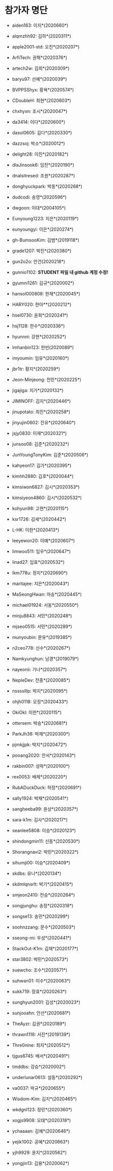 # 참가자 명단

* aiden163: 이지*(2020660*)

* alqmzhh92: 김하*(2020311*)

* apple2001-std: 오진*(2020207*)

* ArfiTech: 권혁*(2020376*)

* artech2w: 김희*(2020309*)

* baryu97: 선예*(2020039*)

* BVPPSShyx: 황욕*(2020574*)

* CDoubleH: 최현*(2020603*)

* chxhyxn: 조시*(2020047*)

* da3414: 이다*(2020600*)

* dasol0605: 김다*(2020330*)

* dazzsoj: 박소*(2020012*)

* delight28: 이진*(2020182*)

* dlaJinsook6: 임진*(2020190*)

* dnalsitresed: 조원*(2020287*)

* donghyuckpark: 박동*(2020268*)

* dudcodi: 송영*(2020596*)

* dwgoon: 이대*(2004105*)

* Eunyoung1223: 지은*(2020119*)

* eunyoungyi: 이은*(2020274*)

* gh-BumsooKim: 김범*(2019118*)

* grade1207: 박진*(2020380*)

* gun2o2o: 안건(2020218*)

* gunnio1102: **STUDENT 파일 내 github 계정 수정!**

* gyumni1261: 김규*(2020002*)

* hansol000808: 한재*(2020045*)

* HARY020: 한아**(2020212*)

* hsel0730: 윤희*(2020241*)

* hsj1128: 한수*(2020336*)

* hyunnni: 강현*(2020252*)

* Imhanbin123: 한빈(2020089*)

* imyoumin: 임유*(2020160*)

* jbr1tr: 황지*(2020259*)

* Jeon-Minjeong: 전민*(2020225*)

* jigajiga: 지가*(2020132*)

* JIMINOFF: 김지*(2020446*)

* jinupotato: 최진*(2020258*)

* jinyujin0602: 진유*(2020640*)

* jsjy0830: 이재*(2020321*)

* junsoo08: 김준*(2020232*)

* JunYoungTonyKim: 김준*(2020506*)

* kahyeon17: 김가*(2020395*)

* kimhh2880: 김호*(2020044*)

* kimsiwon6827: 김시*(2020353*)

* kimsiyeon4860: 김시*(2020532*)

* kohyun98: 고현*(2020115*)

* ksr1726: 김세*(2020442*)

* L-HK: 이한*(2020413*)

* leeyewon20: 이예*(2020607*)

* limwoo511: 임우*(2020647*)

* linad27: 임효*(2020532*)

* lkm778u: 정지*(2020690*)

* maritajee: 지은*(2020043*)

* MaSeongHwan: 마승*(2020445*)

* michael01924: 서동*(2020550*)

* minju8843: 서민*(2020248*)

* mjseo0515: 서민*(2020289*)

* munyoubin: 문유*(2019385*)

* n2ceo778: 신수*(2020267*)

* Namkyunghun: 남경*(2019079*)

* nayeonii: 기나*(2020357*)

* NepleDev: 전종*(2020085*)

* nsssslllp: 박지*(2020095*)

* ohjh0118: 오정*(2020433*)

* OkiOkl: 이한*(2020115*)

* ottersem: 박승*(2020681*)

* ParkJh38: 박재*(2020300*)

* pjmkjjpk: 박지*(2020472*)

* pooang2020: 안서*(2020143*)

* rakbin007: 성락*(2020100*)

* rex0053: 배제*(2020220*)

* RubADuckDuck: 허정*(2020691*)

* sally1924: 박채*(2020541*)

* sangheeba99: 윤상*(2020357*)

* sara-k1m: 김사*(2020217*)

* seanlee5808: 이승*(2020123*)

* shindongmin11: 신동*(2020530*)

* Shorangnavi2: 박민*(2020322*)

* sihumji00: 이승*(2020409*)

* skdbs: 유나*(2020134*)

* skdmlqnsrlt: 박기*(2020415*)

* smjeon2410: 전승*(2020264*)

* songjunghu: 송정*(2020318*)

* songse13: 송민*(2020299*)

* soohnzzang: 문수*(2020503*)

* sseong-mi: 우성*(2020441*)

* StackOut-K1m: 김재*(2020177*)

* star3802: 박민*(2020573*)

* suewcho: 조수*(2020571*)

* suhwan01: 이수*(2020063*)

* sukk719: 장효*(2020263*)

* sunghyun2001: 김성*(2020023*)

* sunjooahn: 안선*(2020681*)

* TheAyzr: 김권*(2020189*)

* thrawn1118: 서진*(2019139*)

* Thre0nine: 최지*(2020512*)

* tjgus6745: 배서*(2020491*)

* tmddbs: 강승*(2020002*)

* underlunar0613: 설동*(2020292*)

* va0037: 박규*(2020655*)

* Wisdom-Kim: 김지*(2020465*)

* wkdgnl123: 정민*(2020360*)

* xogjs9908: 오태*(2020318*)

* ychaaaan: 김예*(2020646*)

* yejik1002: 공예*(2020663*)

* yjh9929: 윤지*(2020562*)

* yongjin13: 김용*(2020062*)
